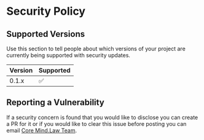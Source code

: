# Security Policy

## Supported Versions

Use this section to tell people about which versions of your project are
currently being supported with security updates.

| Version | Supported          |
| ------- | ------------------ |
| 0.1.x   | :white_check_mark: |


## Reporting a Vulnerability

If a security concern is found that you would like to disclose you can create a PR for it or if you would like to clear this issue before posting you can email [Core Mind.Law Team](mailto:team@mind.law).
